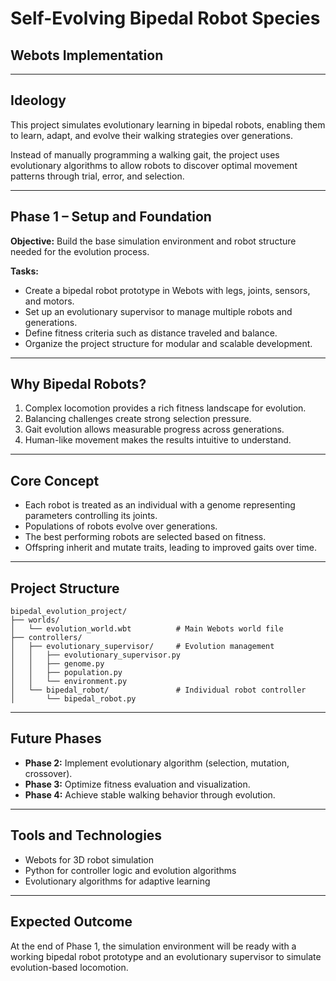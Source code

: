 

# Self-Evolving Bipedal Robot Species

## Webots Implementation

---

## Ideology

This project simulates evolutionary learning in bipedal robots, enabling them to learn, adapt, and evolve their walking strategies over generations.

Instead of manually programming a walking gait, the project uses evolutionary algorithms to allow robots to discover optimal movement patterns through trial, error, and selection.

---

## Phase 1 – Setup and Foundation

**Objective:**
Build the base simulation environment and robot structure needed for the evolution process.

**Tasks:**

* Create a bipedal robot prototype in Webots with legs, joints, sensors, and motors.
* Set up an evolutionary supervisor to manage multiple robots and generations.
* Define fitness criteria such as distance traveled and balance.
* Organize the project structure for modular and scalable development.

---

## Why Bipedal Robots?

1. Complex locomotion provides a rich fitness landscape for evolution.
2. Balancing challenges create strong selection pressure.
3. Gait evolution allows measurable progress across generations.
4. Human-like movement makes the results intuitive to understand.

---

## Core Concept

* Each robot is treated as an individual with a genome representing parameters controlling its joints.
* Populations of robots evolve over generations.
* The best performing robots are selected based on fitness.
* Offspring inherit and mutate traits, leading to improved gaits over time.

---

## Project Structure

```
bipedal_evolution_project/
├── worlds/
│   └── evolution_world.wbt          # Main Webots world file
├── controllers/
│   ├── evolutionary_supervisor/     # Evolution management
│   │   ├── evolutionary_supervisor.py
│   │   ├── genome.py
│   │   ├── population.py
│   │   └── environment.py
│   └── bipedal_robot/               # Individual robot controller
│       └── bipedal_robot.py
```

---

## Future Phases

* **Phase 2:** Implement evolutionary algorithm (selection, mutation, crossover).
* **Phase 3:** Optimize fitness evaluation and visualization.
* **Phase 4:** Achieve stable walking behavior through evolution.

---

## Tools and Technologies

* Webots for 3D robot simulation
* Python for controller logic and evolution algorithms
* Evolutionary algorithms for adaptive learning

---

## Expected Outcome

At the end of Phase 1, the simulation environment will be ready with a working bipedal robot prototype and an evolutionary supervisor to simulate evolution-based locomotion.

